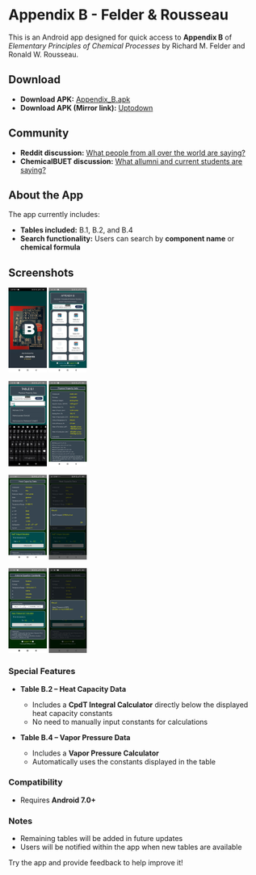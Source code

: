 # Appendix B - Felder & Rousseau

This is an Android app designed for quick access to **Appendix B** of *Elementary Principles of Chemical Processes* by Richard M. Felder and Ronald W. Rousseau.

## Download

- **Download APK:** [Appendix_B.apk](https://github.com/j-unayed/Appendix-B-Felder-Rousseau/releases/download/android/appendix_B.apk)  
- **Download APK (Mirror link):** [Uptodown](https://appendix-b.en.uptodown.com/android)  

## Community
 
- **Reddit discussion:** [What people from all over the world are saying?](https://www.reddit.com/r/ChemicalEngineering/comments/1ggaygf/android_app_for_appendix_b_of_elementary/)  
- **ChemicalBUET discussion:** [What allumni and current students are saying?](https://www.facebook.com/groups/300813446745211/permalink/2801251783368019/?rdid=CGaI0cQh7RKNsEdB#)

## About the App

The app currently includes:

- **Tables included:** B.1, B.2, and B.4  
- **Search functionality:** Users can search by **component name** or **chemical formula**  

## Screenshots

<p float="left">
  <img src="screenshots/splash.jpg" width="15%" />
  <img src="screenshots/homepage.jpg" width="15%" />
</p>

<p float="left">
  <img src="screenshots/table_b1_a.jpg" width="15%" />
  <img src="screenshots/table_b1_b.jpg" width="15%" />
</p>

<p float="left">
  <img src="screenshots/table_b2_a.jpg" width="15%" />
  <img src="screenshots/table_b2_b.jpg" width="15%" />
</p>

<p float="left">
  <img src="screenshots/table_b4_a.jpg" width="15%" />
  <img src="screenshots/table_b4_b.jpg" width="15%" />
</p>


### Special Features

- **Table B.2 – Heat Capacity Data**
  - Includes a **CpdT Integral Calculator** directly below the displayed heat capacity constants  
  - No need to manually input constants for calculations  

- **Table B.4 – Vapor Pressure Data**
  - Includes a **Vapor Pressure Calculator**  
  - Automatically uses the constants displayed in the table  

### Compatibility

- Requires **Android 7.0+**  

### Notes

- Remaining tables will be added in future updates  
- Users will be notified within the app when new tables are available  

Try the app and provide feedback to help improve it!
